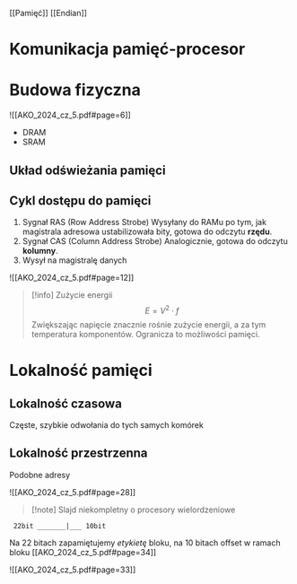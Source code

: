 [[Pamięć]]
[[Endian]]



# Komunikacja pamięć-procesor

# Budowa fizyczna
![[AKO_2024_cz_5.pdf#page=6]]
- DRAM
- SRAM
## Układ odświeżania pamięci

## Cykl dostępu do pamięci
1. Sygnał RAS (Row Address Strobe)
Wysyłany do RAMu po tym, jak magistrala adresowa ustabilizowała bity, gotowa do odczytu **rzędu**.
2. Sygnał CAS (Column Address Strobe)
Analogicznie, gotowa do odczytu **kolumny**.
3. Wysył na magistralę danych

![[AKO_2024_cz_5.pdf#page=12]]

>[!info] Zużycie energii
>$$E = V^2 \cdot f$$
>Zwiększając napięcie znacznie rośnie zużycie energii, a za tym temperatura komponentów. Ogranicza to możliwości pamięci.

# Lokalność pamięci
## Lokalność czasowa
Częste, szybkie odwołania do tych samych komórek
## Lokalność przestrzenna
Podobne adresy

![[AKO_2024_cz_5.pdf#page=28]] 
 >[!note] Slajd niekompletny o procesory wielordzeniowe
 
	 22bit _______|___ 10bit
Na 22 bitach zapamiętujemy *etykietę* bloku, na 10 bitach offset w ramach bloku [[AKO_2024_cz_5.pdf#page=34]]

![[AKO_2024_cz_5.pdf#page=33]]